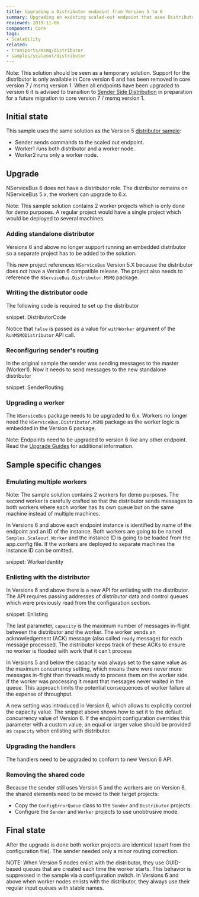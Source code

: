 ```yaml
---
title: Upgrading a Distributor endpoint from Version 5 to 6
summary: Upgrading an existing scaled-out endpoint that uses Distributor to version 6 of NServiceBus
reviewed: 2019-11-06
component: Core
tags:
- Scalability
related:
- transports/msmq/distributor
- samples/scaleout/distributor
---
```


Note: This solution should be seen as a temporary solution. Support for the distributor is only available in Core version 6 and has been removed in core version 7 / msmq version 1. When all endpoints have been upgraded to version 6 it is advised to transition to [Sender Side Distribution](/transports/msmq/sender-side-distribution.md) in preparation for a future migration to core version 7 / msmq version 1.

## Initial state

This sample uses the same solution as the Version 5 [distributor sample](/samples/scaleout/distributor):

 * Sender sends commands to the scaled out endpoint.
 * Worker1 runs both distributor and a worker node.
 * Worker2 runs only a worker node.


## Upgrade

NServiceBus 6 does not have a distributor role. The distributor remains on NServiceBus 5.x, the workers can upgrade to 6.x.

Note: This sample solution contains 2 worker projects which is only done for demo purposes. A regular project would have a single project which would be deployed to several machines.


### Adding standalone distributor

Versions 6 and above no longer support running an embedded distributor so a separate project has to be added to the solution.

This new project references `NServiceBus` Version 5.X because the distributor does not have a Version 6 compatible release. The project also needs to reference the `NServiceBus.Distributor.MSMQ` package.


### Writing the distributor code

The following code is required to set up the distributor

snippet: DistributorCode

Notice that `false` is passed as a value for `withWorker` argument of the `RunMSMQDistributor` API call.


### Reconfiguring sender's routing

In the original sample the sender was sending messages to the master (Worker1). Now it needs to send messages to the new standalone distributor

snippet: SenderRouting


### Upgrading a worker

The `NServiceBus` package needs to be upgraded to 6.x. Workers no longer need the `NServiceBus.Distributor.MSMQ` package as the worker logic is embedded in the Version 6 package.

Note: Endpoints need to be upgraded to version 6 like any other endpoint. Read the [Upgrade Guides](/nservicebus/upgrades/) for additional information.


## Sample specific changes

### Emulating multiple workers

Note: The sample solution contains 2 workers for demo purposes. The second worker is carefully crafted so that the distributor sends messages to both workers where each worker has its own queue but on the same machine instead of multiple machines.

In Versions 6 and above each endpoint instance is identified by name of the endpoint and an ID of the instance. Both workers are going to be named `Samples.Scaleout.Worker` and the instance ID is going to be loaded from the app.config file. If the workers are deployed to separate machines the instance ID can be omitted.

snippet: WorkerIdentity


### Enlisting with the distributor

In Versions 6 and above there is a new API for enlisting with the distributor. The API requires passing addresses of distributor data and control queues which were previously read from the configuration section.

snippet: Enlisting

The last parameter, `capacity` is the maximum number of messages in-flight between the distributor and the worker. The worker sends an acknowledgement (ACK) message (also called `ready` message) for each message processed. The distributor keeps track of these ACKs to ensure no worker is flooded with work that it can't process

In Versions 5 and below the capacity was always set to the same value as the maximum concurrency setting, which means there were never more messages in-flight than threads ready to process them on the worker side. If the worker was processing it meant that messages never waited in the queue. This approach limits the potential consequences of worker failure at the expense of throughput.

A new setting was introduced in Version 6, which allows to explicitly control the capacity value. The snippet above shows how to set it to the default concurrency value of Version 6. If the endpoint configuration overrides this parameter with a custom value, an equal or larger value should be provided as `capacity` when enlisting with distributor.

### Upgrading the handlers

The handlers need to be upgraded to conform to new Version 6 API.


### Removing the shared code

Because the sender still uses Version 5 and the workers are on Version 6, the shared elements need to be moved to their target projects:

 * Copy the `ConfigErrorQueue` class to the `Sender` and `Distributor` projects.
 * Configure the `Sender` and `Worker` projects to use unobtrusive mode.


## Final state

After the upgrade is done both worker projects are identical (apart from the configuration file). The sender needed only a minor routing correction.

NOTE: When Version 5 nodes enlist with the distributor, they use GUID-based queues that are created each time the worker starts. This behavior is suppressed in the sample via a configuration switch. In Versions 6 and above when worker nodes enlists with the distributor, they always use their regular input queues with stable names.
